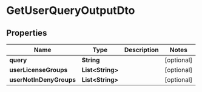 

# GetUserQueryOutputDto

## Properties

Name | Type | Description | Notes
------------ | ------------- | ------------- | -------------
**query** | **String** |  |  [optional]
**userLicenseGroups** | **List&lt;String&gt;** |  |  [optional]
**userNotInDenyGroups** | **List&lt;String&gt;** |  |  [optional]




